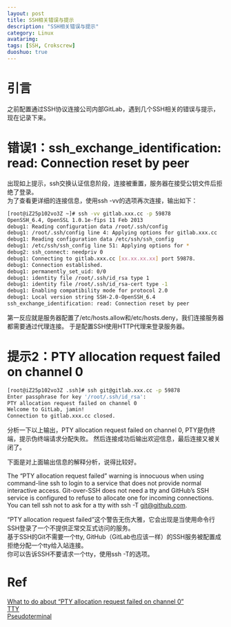 ```yaml
---
layout: post
title: SSH相关错误与提示
description: "SSH相关错误与提示"
category: Linux
avatarimg:
tags: [SSH, Crokscrew]
duoshuo: true
---
```


# 引言
之前配置通过SSH协议连接公司内部GitLab，遇到几个SSH相关的错误与提示，现在记录下来。  

# 错误1：ssh_exchange_identification: read: Connection reset by peer
出现如上提示，ssh交换认证信息阶段，连接被重置，服务器在接受公钥文件后拒绝了登录。  
为了查看更详细的连接信息，使用ssh -vv的选项再次连接，输出如下：

```bash
[root@iZ25p102vo3Z ~]# ssh -vv gitlab.xxx.cc -p 59878
OpenSSH_6.4, OpenSSL 1.0.1e-fips 11 Feb 2013
debug1: Reading configuration data /root/.ssh/config
debug1: /root/.ssh/config line 4: Applying options for gitlab.xxx.cc
debug1: Reading configuration data /etc/ssh/ssh_config
debug1: /etc/ssh/ssh_config line 51: Applying options for *
debug2: ssh_connect: needpriv 0
debug1: Connecting to gitlab.xxx.cc [xx.xx.xx.xx] port 59878.
debug1: Connection established.
debug1: permanently_set_uid: 0/0
debug1: identity file /root/.ssh/id_rsa type 1
debug1: identity file /root/.ssh/id_rsa-cert type -1
debug1: Enabling compatibility mode for protocol 2.0
debug1: Local version string SSH-2.0-OpenSSH_6.4
ssh_exchange_identification: read: Connection reset by peer
```    

第一反应就是服务器配置了/etc/hosts.allow和/etc/hosts.deny，我们连接服务器都需要通过代理连接。
于是配置SSH使用HTTP代理来登录服务器。

# 提示2：PTY allocation request failed on channel 0

```bash
[root@iZ25p102vo3Z .ssh]# ssh git@gitlab.xxx.cc -p 59878
Enter passphrase for key '/root/.ssh/id_rsa':
PTY allocation request failed on channel 0
Welcome to GitLab, jamin!
Connection to gitlab.xxx.cc closed.
```    

分析一下以上输出，PTY allocation request failed on channel 0, PTY是伪终端，提示伪终端请求分配失败。
然后连接成功后输出欢迎信息，最后连接又被关闭了。

下面是对上面输出信息的解释分析，说得比较好。
>
The “PTY allocation request failed” warning is innocuous when using command-line ssh to login to a service that does not provide normal interactive access. 
Git-over-SSH does not need a tty and GitHub’s SSH service is configured to refuse to allocate one for incoming connections. 
You can tell ssh not to ask for a tty with ssh -T git@github.com.

“PTY allocation request failed”这个警告无伤大雅，它会出现是当使用命令行SSH登录了一个不提供正常交互式访问的服务。  
基于SSH的Git不需要一个tty, GitHub（GitLab也应该一样）的SSH服务被配置成拒绝分配一个tty给入站连接。  
你可以告诉SSH不要请求一个tty，使用ssh -T的选项。


# Ref
[What to do about “PTY allocation request failed on channel 0”](http://stackoverflow.com/questions/3844393/what-to-do-about-pty-allocation-request-failed-on-channel-0)  
[TTY](https://en.wikipedia.org/wiki/TTY)  
[Pseudoterminal](https://en.wikipedia.org/wiki/Pseudoterminal)  




